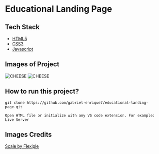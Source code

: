 # Educational Landing Page

## Tech Stack

- [HTML5](https://www.w3schools.com/html/default.asp)
- [CSS3](https://www.w3schools.com/css/default.asp)
- [Javascript](https://www.w3schools.com/js/default.asp)

## Images of Project

![CHEESE](https://user-images.githubusercontent.com/88118882/180892321-e87092d0-7059-498f-8e71-d1d0f3f6361e.jpeg)
![CHEESE](https://user-images.githubusercontent.com/88118882/180893162-801f6c0f-ab8a-43e4-8d26-26c231adbdc1.jpeg)

## How to run this project?
```
git clone https://github.com/gabriel-enrique7/educational-landing-page.git
```

```
Open HTML file or initialize with any VS code extension. For example: Live Server
```

## Images Credits

[Scale by Flexiple](https://2.flexiple.com/scale/home)